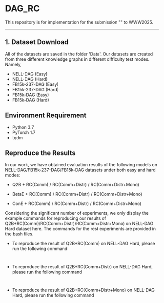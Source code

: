 # DAG_RC
This repository is for implementation for the submission "" to WWW2025. 

------------------------------------

## 1. Dataset Download
All of the datasets are saved in the folder 'Data'. Our datasets are created from three different knowledge graphs in different difficulty test modes. Namely,
- NELL-DAG (Easy) 
- NELL-DAG (Hard)
- FB15k-237-DAG (Easy)
- FB15k-237-DAG (Hard)
- FB15k-DAG (Easy)
- FB15k-DAG (Hard)

## Environment Requirement
- Python 3.7
- PyTorch 1.7
- tqdm

## Reproduce the Results
In our work, we have obtained evaluation results of the following models on NELL-DAG/FB15k-237-DAG/FB15k-DAG datasets under both easy and hard modes:

- Q2B + RC(Comm) / RC(Comm+Distr) / RC(Comm+Distr+Mono)

- BetaE + RC(Comm) / RC(Comm+Distr) / RC(Comm+Distr+Mono)

- ConE + RC(Comm) / RC(Comm+Distr) / RC(Comm+Distr+Mono)

Considering the significant number of experiments, we only display the example commands for reproducing our results of Q2B+RC(Comm)/RC(Comm+Distr)/RC(Comm+Distr+Mono) on NELL-DAG Hard dataset here. The commands for the rest experiments are provided in the bash files.

- To reproduce the result of Q2B+RC(Comm) on NELL-DAG Hard, please run the following command

` `

- To reproduce the result of Q2B+RC(Comm+Distr) on NELL-DAG Hard, please run the following command

` `

- To reproduce the result of Q2B+RC(Comm+Distr+Mono) on NELL-DAG Hard, please run the following command

` `


